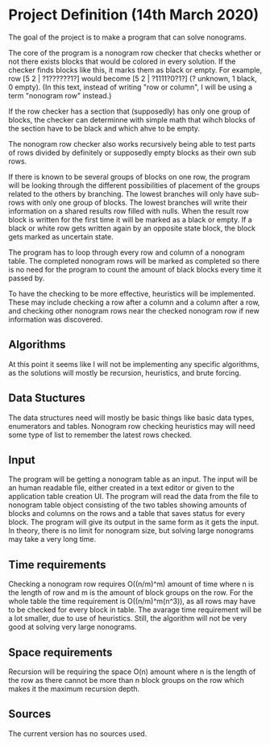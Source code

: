 # Project Definition (14th March 2020)

The goal of the project is to make a program that can solve nonograms.

The core of the program is a nonogram row checker that checks whether or not there exists blocks that would be colored in every solution. If the checker finds blocks like this, it marks them as black or empty. For example, row [5 2 | ?1??????1?] would become [5 2 | ?1111?0?1?] (? unknown, 1 black, 0 empty). (In this text, instead of writing "row or column", I will be using a term "nonogram row" instead.)

If the row checker has a section that (supposedly) has only one group of blocks, the checker can determinne with simple math that wihch blocks of the section have to be black and which ahve to be empty.

The nonogram row checker also works recursively being able to test parts of rows divided by definitely or supposedly empty blocks as their own sub rows.

If there is known to be several groups of blocks on one row, the program will be looking through the different possibilities of placement of the groups related to the others by branching. The lowest branches will only have sub-rows with only one group of blocks. The lowest branches will write their information on a shared results row filled with nulls. When the result row block is written for the first time it will be marked as a black or empty. If a black or white row gets written again by an opposite state block, the block gets marked as uncertain state.

The program has to loop through every row and column of a nonogram table. The completed nonogram rows will be marked as completed so there is no need for the program to count the amount of black blocks every time it passed by.

To have the checking to be more effective, heuristics will be implemented. These may include checking a row after a column and a column after a row, and checking other nonogram rows near the checked nonogram row if new information was discovered.

## Algorithms

At this point it seems like I will not be implementing any specific algorithms, as the solutions will mostly be recursion, heuristics, and brute forcing.

## Data Stuctures

The data structures need will mostly be basic things like basic data types, enumerators and tables. Nonogram row checking heuristics may will need some type of list to remember the latest rows checked.

## Input

The program will be getting a nonogram table as an input. The input will be an human readable file, either created in a text editor or given to the application table creation UI. The program will read the data from the file to nonogram table object consisting of the two tables showing amounts of blocks and columns on the rows and a table that saves status for every block. The program will give its output in the same form as it gets the input. In theory, there is no limit for nonogram size, but solving large nonograms may take a very long time.

## Time requirements

Checking a nonogram row requires O((n/m)^m) amount of time where n is the length of row and m is the amount of block groups on the row. For the whole table the time requirement is O((n/m)^m(n^3)), as all rows may have to be checked for every block in table. The avarage time requirement will be a lot smaller, due to use of heuristics. Still, the algorithm will not be very good at solving very large nonograms.

## Space requirements

Recursion will be requiring the space O(n) amount where n is the length of the row as there cannot be more than n block groups on the row which makes it the maximum recursion depth.

## Sources

The current version has no sources used.